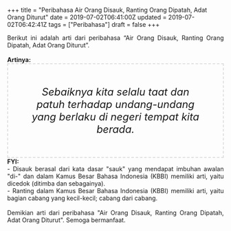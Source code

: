 +++
title = "Peribahasa Air Orang Disauk, Ranting Orang Dipatah, Adat Orang Diturut"
date = 2019-07-02T06:41:00Z
updated = 2019-07-02T06:42:41Z
tags = ["Peribahasa"]
draft = false
+++

<div dir="ltr" style="text-align: left;" trbidi="on"><div style="text-align: justify;">Berikut ini adalah arti dari peribahasa “Air Orang Disauk, Ranting Orang Dipatah, Adat Orang Diturut”.</div><br /><div style="text-align: justify;"><b>Artinya:</b></div><div style="border: 2px dashed #ddd; font-size: 24px; height: auto; margin: 0 auto; padding: 50px; text-align: center; width: auto;"><i>Sebaiknya kita selalu taat dan patuh terhadap undang-undang yang berlaku di negeri tempat kita berada.</i></div><div style="text-align: justify;"><b>FYI:</b><br />- Disauk berasal dari kata dasar "sauk" yang mendapat imbuhan awalan "di-" dan dalam Kamus Besar Bahasa Indonesia (KBBI) memiliki arti, yaitu dicedok (ditimba dan sebagainya).<br />- Ranting dalam Kamus Besar Bahasa Indonesia (KBBI) memiliki arti, yaitu bagian cabang yang kecil-kecil; cabang dari cabang.<br /><br /></div><div style="text-align: justify;">Demikian arti dari peribahasa "Air Orang Disauk, Ranting Orang Dipatah, Adat Orang Diturut". Semoga bermanfaat.</div></div>
